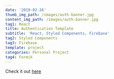 ```yaml
---
date: '2019-02-26'
thumb_img_path: /images/auth-banner.jpg
content_img_path: /images/auth-banner.jpg
tag1: React
title: Authentication Template
subtitle: 'React, Styled Components, Firebase'
tag2: Styled Components
tag3: Firebase
template: project
categories: Personal Project
tag4: Formik
---
```


Check it out <a href="https://auth-template-mrobinsonwebdev.netlify.com" target="_blank">here</a>
